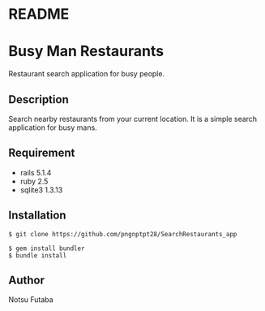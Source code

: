 # README

# Busy Man Restaurants

<!-- ![Badge Status](https://ci-as-a-service) -->

Restaurant search application for busy people.

## Description

Search nearby restaurants from your current location.
It is a simple search application for busy mans.

## Requirement

- rails 5.1.4
- ruby 2.5
- sqlite3 1.3.13

## Installation


    $ git clone https://github.com/pngnptpt28/SearchRestaurants_app

    $ gem install bundler
    $ bundle install

## Author

Notsu Futaba